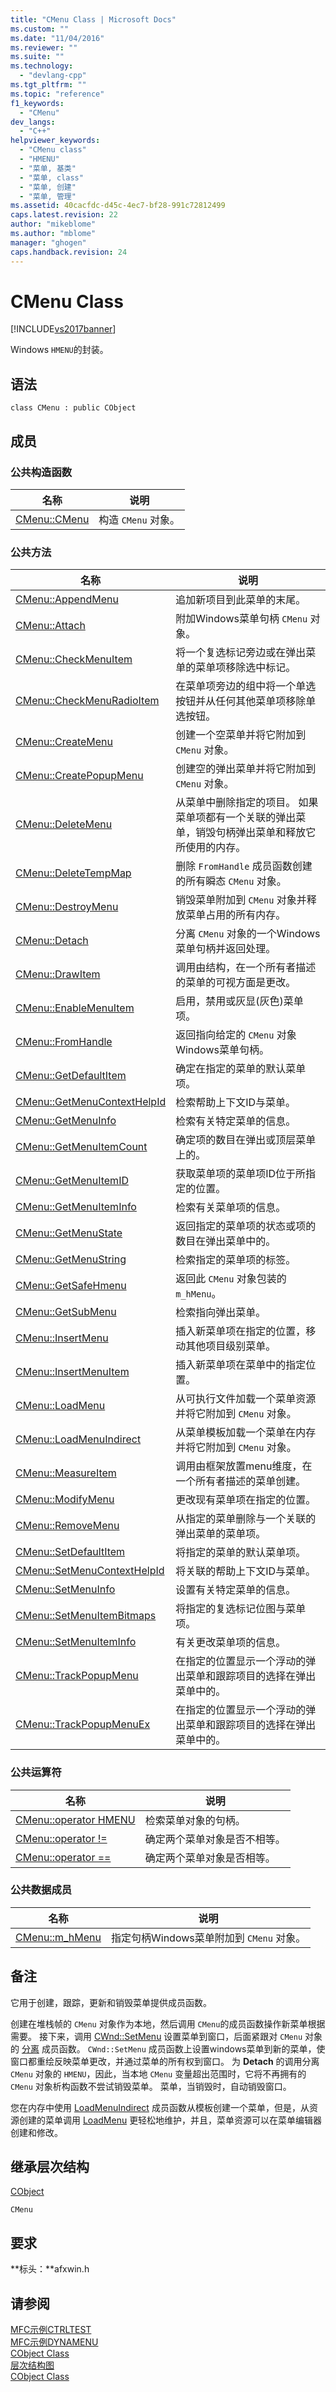 ```yaml
---
title: "CMenu Class | Microsoft Docs"
ms.custom: ""
ms.date: "11/04/2016"
ms.reviewer: ""
ms.suite: ""
ms.technology: 
  - "devlang-cpp"
ms.tgt_pltfrm: ""
ms.topic: "reference"
f1_keywords: 
  - "CMenu"
dev_langs: 
  - "C++"
helpviewer_keywords: 
  - "CMenu class"
  - "HMENU"
  - "菜单, 基类"
  - "菜单, class"
  - "菜单, 创建"
  - "菜单, 管理"
ms.assetid: 40cacfdc-d45c-4ec7-bf28-991c72812499
caps.latest.revision: 22
author: "mikeblome"
ms.author: "mblome"
manager: "ghogen"
caps.handback.revision: 24
---
```

# CMenu Class
[!INCLUDE[vs2017banner](../../assembler/inline/includes/vs2017banner.md)]

Windows `HMENU`的封装。  
  
## 语法  
  
```  
class CMenu : public CObject  
```  
  
## 成员  
  
### 公共构造函数  
  
|名称|说明|  
|--------|--------|  
|[CMenu::CMenu](../Topic/CMenu::CMenu.md)|构造 `CMenu` 对象。|  
  
### 公共方法  
  
|名称|说明|  
|--------|--------|  
|[CMenu::AppendMenu](../Topic/CMenu::AppendMenu.md)|追加新项目到此菜单的末尾。|  
|[CMenu::Attach](../Topic/CMenu::Attach.md)|附加Windows菜单句柄 `CMenu` 对象。|  
|[CMenu::CheckMenuItem](../Topic/CMenu::CheckMenuItem.md)|将一个复选标记旁边或在弹出菜单的菜单项移除选中标记。|  
|[CMenu::CheckMenuRadioItem](../Topic/CMenu::CheckMenuRadioItem.md)|在菜单项旁边的组中将一个单选按钮并从任何其他菜单项移除单选按钮。|  
|[CMenu::CreateMenu](../Topic/CMenu::CreateMenu.md)|创建一个空菜单并将它附加到 `CMenu` 对象。|  
|[CMenu::CreatePopupMenu](../Topic/CMenu::CreatePopupMenu.md)|创建空的弹出菜单并将它附加到 `CMenu` 对象。|  
|[CMenu::DeleteMenu](../Topic/CMenu::DeleteMenu.md)|从菜单中删除指定的项目。  如果菜单项都有一个关联的弹出菜单，销毁句柄弹出菜单和释放它所使用的内存。|  
|[CMenu::DeleteTempMap](../Topic/CMenu::DeleteTempMap.md)|删除 `FromHandle` 成员函数创建的所有瞬态 `CMenu` 对象。|  
|[CMenu::DestroyMenu](../Topic/CMenu::DestroyMenu.md)|销毁菜单附加到 `CMenu` 对象并释放菜单占用的所有内存。|  
|[CMenu::Detach](../Topic/CMenu::Detach.md)|分离 `CMenu` 对象的一个Windows菜单句柄并返回处理。|  
|[CMenu::DrawItem](../Topic/CMenu::DrawItem.md)|调用由结构，在一个所有者描述的菜单的可视方面是更改。|  
|[CMenu::EnableMenuItem](../Topic/CMenu::EnableMenuItem.md)|启用，禁用或灰显\(灰色\)菜单项。|  
|[CMenu::FromHandle](../Topic/CMenu::FromHandle.md)|返回指向给定的 `CMenu` 对象Windows菜单句柄。|  
|[CMenu::GetDefaultItem](../Topic/CMenu::GetDefaultItem.md)|确定在指定的菜单的默认菜单项。|  
|[CMenu::GetMenuContextHelpId](../Topic/CMenu::GetMenuContextHelpId.md)|检索帮助上下文ID与菜单。|  
|[CMenu::GetMenuInfo](../Topic/CMenu::GetMenuInfo.md)|检索有关特定菜单的信息。|  
|[CMenu::GetMenuItemCount](../Topic/CMenu::GetMenuItemCount.md)|确定项的数目在弹出或顶层菜单上的。|  
|[CMenu::GetMenuItemID](../Topic/CMenu::GetMenuItemID.md)|获取菜单项的菜单项ID位于所指定的位置。|  
|[CMenu::GetMenuItemInfo](../Topic/CMenu::GetMenuItemInfo.md)|检索有关菜单项的信息。|  
|[CMenu::GetMenuState](../Topic/CMenu::GetMenuState.md)|返回指定的菜单项的状态或项的数目在弹出菜单中的。|  
|[CMenu::GetMenuString](../Topic/CMenu::GetMenuString.md)|检索指定的菜单项的标签。|  
|[CMenu::GetSafeHmenu](../Topic/CMenu::GetSafeHmenu.md)|返回此 `CMenu` 对象包装的 `m_hMenu`。|  
|[CMenu::GetSubMenu](../Topic/CMenu::GetSubMenu.md)|检索指向弹出菜单。|  
|[CMenu::InsertMenu](../Topic/CMenu::InsertMenu.md)|插入新菜单项在指定的位置，移动其他项目级别菜单。|  
|[CMenu::InsertMenuItem](../Topic/CMenu::InsertMenuItem.md)|插入新菜单项在菜单中的指定位置。|  
|[CMenu::LoadMenu](../Topic/CMenu::LoadMenu.md)|从可执行文件加载一个菜单资源并将它附加到 `CMenu` 对象。|  
|[CMenu::LoadMenuIndirect](../Topic/CMenu::LoadMenuIndirect.md)|从菜单模板加载一个菜单在内存并将它附加到 `CMenu` 对象。|  
|[CMenu::MeasureItem](../Topic/CMenu::MeasureItem.md)|调用由框架放置menu维度，在一个所有者描述的菜单创建。|  
|[CMenu::ModifyMenu](../Topic/CMenu::ModifyMenu.md)|更改现有菜单项在指定的位置。|  
|[CMenu::RemoveMenu](../Topic/CMenu::RemoveMenu.md)|从指定的菜单删除与一个关联的弹出菜单的菜单项。|  
|[CMenu::SetDefaultItem](../Topic/CMenu::SetDefaultItem.md)|将指定的菜单的默认菜单项。|  
|[CMenu::SetMenuContextHelpId](../Topic/CMenu::SetMenuContextHelpId.md)|将关联的帮助上下文ID与菜单。|  
|[CMenu::SetMenuInfo](../Topic/CMenu::SetMenuInfo.md)|设置有关特定菜单的信息。|  
|[CMenu::SetMenuItemBitmaps](../Topic/CMenu::SetMenuItemBitmaps.md)|将指定的复选标记位图与菜单项。|  
|[CMenu::SetMenuItemInfo](../Topic/CMenu::SetMenuItemInfo.md)|有关更改菜单项的信息。|  
|[CMenu::TrackPopupMenu](../Topic/CMenu::TrackPopupMenu.md)|在指定的位置显示一个浮动的弹出菜单和跟踪项目的选择在弹出菜单中的。|  
|[CMenu::TrackPopupMenuEx](../Topic/CMenu::TrackPopupMenuEx.md)|在指定的位置显示一个浮动的弹出菜单和跟踪项目的选择在弹出菜单中的。|  
  
### 公共运算符  
  
|名称|说明|  
|--------|--------|  
|[CMenu::operator HMENU](../Topic/CMenu::operator%20HMENU.md)|检索菜单对象的句柄。|  
|[CMenu::operator \!\=](../Topic/CMenu::operator%20!=.md)|确定两个菜单对象是否不相等。|  
|[CMenu::operator \=\=](../Topic/CMenu::operator%20==.md)|确定两个菜单对象是否相等。|  
  
### 公共数据成员  
  
|名称|说明|  
|--------|--------|  
|[CMenu::m\_hMenu](../Topic/CMenu::m_hMenu.md)|指定句柄Windows菜单附加到 `CMenu` 对象。|  
  
## 备注  
 它用于创建，跟踪，更新和销毁菜单提供成员函数。  
  
 创建在堆栈帧的 `CMenu` 对象作为本地，然后调用 `CMenu`的成员函数操作新菜单根据需要。  接下来，调用 [CWnd::SetMenu](../Topic/CWnd::SetMenu.md) 设置菜单到窗口，后面紧跟对 `CMenu` 对象的 [分离](../Topic/CMenu::Detach.md) 成员函数。  `CWnd::SetMenu` 成员函数上设置windows菜单到新的菜单，使窗口都重绘反映菜单更改，并通过菜单的所有权到窗口。  为 **Detach** 的调用分离 `CMenu` 对象的 `HMENU`，因此，当本地 `CMenu` 变量超出范围时，它将不再拥有的 `CMenu` 对象析构函数不尝试销毁菜单。  菜单，当销毁时，自动销毁窗口。  
  
 您在内存中使用 [LoadMenuIndirect](../Topic/CMenu::LoadMenuIndirect.md) 成员函数从模板创建一个菜单，但是，从资源创建的菜单调用 [LoadMenu](../Topic/CMenu::LoadMenu.md) 更轻松地维护，并且，菜单资源可以在菜单编辑器创建和修改。  
  
## 继承层次结构  
 [CObject](../../mfc/reference/cobject-class.md)  
  
 `CMenu`  
  
## 要求  
 **标头：**afxwin.h  
  
## 请参阅  
 [MFC示例CTRLTEST](../../top/visual-cpp-samples.md)   
 [MFC示例DYNAMENU](../../top/visual-cpp-samples.md)   
 [CObject Class](../../mfc/reference/cobject-class.md)   
 [层次结构图](../../mfc/hierarchy-chart.md)   
 [CObject Class](../../mfc/reference/cobject-class.md)